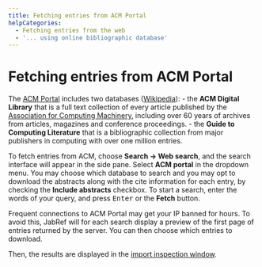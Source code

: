 ```yaml
---
title: Fetching entries from ACM Portal
helpCategories:
  - Fetching entries from the web
  - '... using online bibliographic database'
---
```

# Fetching entries from ACM Portal

The [ACM Portal](https://dl.acm.org) includes two databases ([Wikipedia](https://en.wikipedia.org/wiki/Association_for_Computing_Machinery#Portal_and_Digital_Library)): - the **ACM Digital Library** that is a full text collection of every article published by the [Association for Computing Machinery](https://www.acm.org), including over 60 years of archives from articles, magazines and conference proceedings. - the **Guide to Computing Literature** that is a bibliographic collection from major publishers in computing with over one million entries.

To fetch entries from ACM, choose **Search → Web search**, and the search interface will appear in the side pane. Select **ACM portal** in the dropdown menu. You may choose which database to search and you may opt to download the abstracts along with the cite information for each entry, by checking the **Include abstracts** checkbox. To start a search, enter the words of your query, and press <kbd>Enter</kbd> or the **Fetch** button.

Frequent connections to ACM Portal may get your IP banned for hours. To avoid this, JabRef will for each search display a preview of the first page of entries returned by the server. You can then choose which entries to download.

Then, the results are displayed in the [import inspection window](ImportInspectionDialog).
